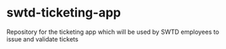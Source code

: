 # swtd-ticketing-app
Repository for the ticketing app which will be used by SWTD employees to issue and validate tickets
